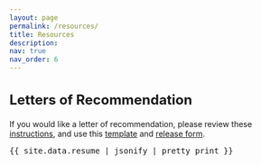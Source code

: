 ```yaml
---
layout: page
permalink: /resources/
title: Resources
description:
nav: true
nav_order: 6
---
```


<h2 style="font-size:24px;">Letters of Recommendation</h2>
<p>If you would like a letter of recommendation, please review these <a href="https://docs.google.com/viewer?url=https://raw.githubusercontent.com/slowes/saralowes.com/main/instructions_for_requesting_lor.pdf" target="_blank">instructions</a>, and use this <a href="https://docs.google.com/viewer?url=https://github.com/slowes/saralowes.com/blob/main/lor_template.xlsx?raw=true" target="_blank">template</a> and <a href="https://docs.google.com/viewer?url=https://raw.githubusercontent.com/slowes/saralowes.com/main/ucsd-letter-of-recommendation-release-form.pdf" target="_blank">release form</a>.</p>

<pre>{{ site.data.resume | jsonify | pretty_print }}</pre>
